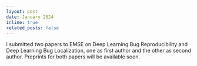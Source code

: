 ```yaml
---
layout: post
date: January 2024
inline: true
related_posts: false
---
```


I submitted two papers to EMSE on Deep Learning Bug Reproducibility and Deep Learning Bug Localization, one as first author and the other as second author. Preprints for both papers will be available soon.
